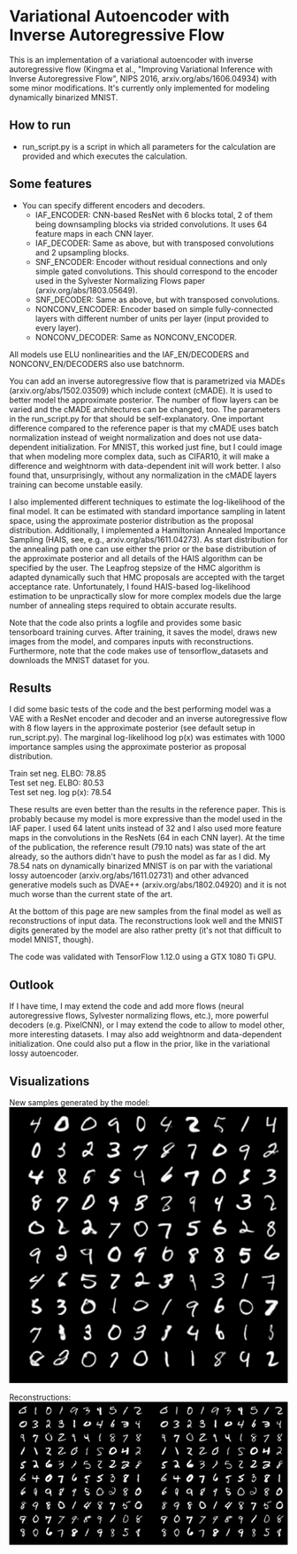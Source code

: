# Variational Autoencoder with Inverse Autoregressive Flow

This is an implementation of a variational autoencoder with inverse autoregressive flow (Kingma et al., "Improving 
Variational Inference with Inverse Autoregressive Flow", NIPS 2016, arxiv.org/abs/1606.04934) with some minor 
modifications. It's currently only implemented for modeling dynamically binarized MNIST. 


## How to run

* run_script.py is a script in which all parameters for the calculation are provided and which executes
the calculation.


## Some features

* You can specify different encoders and decoders.
    * IAF_ENCODER: CNN-based ResNet with 6 blocks total, 2 of them being downsampling blocks via strided convolutions.
    It uses 64 feature maps in each CNN layer.
    * IAF_DECODER: Same as above, but with transposed convolutions and 2 upsampling blocks.
    * SNF_ENCODER: Encoder without residual connections and only simple gated convolutions. This should correspond 
    to the encoder used in the Sylvester Normalizing Flows paper (arxiv.org/abs/1803.05649).
    * SNF_DECODER: Same as above, but with transposed convolutions.
    * NONCONV_ENCODER: Encoder based on simple fully-connected layers with different number of units per layer (input 
    provided to every layer).
    * NONCONV_DECODER: Same as NONCONV_ENCODER.

All models use ELU nonlinearities and the IAF_EN/DECODERS and NONCONV_EN/DECODERS also use batchnorm.

You can add an inverse autoregressive flow that is parametrized via MADEs (arxiv.org/abs/1502.03509) which include 
context (cMADE). It is used to better model the approximate posterior. The number of flow layers can be 
varied and the cMADE architectures can be changed, too. The parameters in the run_script.py for that should be 
self-explanatory. One important difference compared to the reference paper is that my cMADE uses batch normalization 
instead of weight normalization and does not use data-dependent initialization. For MNIST, this worked just fine, but I 
could image that when modeling more complex data, such as CIFAR10, it will make a difference and weightnorm with 
data-dependent init will work better. I also found that, unsurprisingly, without any normalization in the cMADE layers 
training can become unstable easily.

I also implemented different techniques to estimate the log-likelihood of the final model. It can be estimated 
with standard importance sampling in latent space, using the approximate posterior distribution as the proposal 
distribution. Additionally, I implemented a Hamiltonian Annealed Importance Sampling (HAIS, see, e.g., 
arxiv.org/abs/1611.04273). As start distribution for the annealing path one can use either the prior or the base 
distribution of the approximate posterior and all details of the HAIS algorithm can be specified by the user. The 
Leapfrog stepsize of the HMC algorithm is adapted dynamically such that HMC proposals are accepted with the target 
acceptance rate. Unfortunately, I found HAIS-based log-likelihood estimation to be unpractically slow for more complex 
models due the large number of annealing steps required to obtain accurate results.

Note that the code also prints a logfile and provides some basic tensorboard training curves. After training, it saves 
the model, draws new images from the model, and compares inputs with reconstructions. Furthermore, note that the code 
makes use of tensorflow_datasets and downloads the MNIST dataset for you.

## Results

I did some basic tests of the code and the best performing model was a VAE with a ResNet encoder and decoder and an 
inverse autoregressive flow with 8 flow layers in the approximate posterior (see default setup in run_script.py). The 
marginal log-likelihood log p(x) was estimates with 1000 importance samples using the approximate posterior as proposal 
distribution.

Train set neg. ELBO: 78.85 <br />
Test set neg. ELBO: 80.53 <br />
Test set neg. log p(x): 78.54

These results are even better than the results in the reference paper. This is probably because my model is more 
expressive than the model used in the IAF paper. I used 64 latent units instead of 32 and I also used more feature 
maps in the convolutions in the ResNets (64 in each CNN layer). At the time of the publication, the reference result 
(79.10 nats) was state of the art already, so the authors didn't have to push the model as far as I did. My 78.54 nats 
on dynamically binarized MNIST is on par with the variational lossy autoencoder (arxiv.org/abs/1611.02731) and other 
advanced generative models such as DVAE++ (arxiv.org/abs/1802.04920) and it is not much worse than the current state of 
the art.

At the bottom of this page are new samples from the final model as well as reconstructions of input data. The 
reconstructions look well and the MNIST digits generated by the model are also rather pretty (it's not that difficult 
to model MNIST, though).

The code was validated with TensorFlow 1.12.0 using a GTX 1080 Ti GPU.

## Outlook

If I have time, I may extend the code and add more flows (neural autoregressive flows, Sylvester normalizing flows, 
etc.), more powerful decoders (e.g. PixelCNN), or I may extend the code to allow to model other, more interesting 
datasets. I may also add weightnorm and data-dependent initialization. One could also put a flow in the prior, like in 
the variational lossy autoencoder.

## Visualizations

New samples generated by the model:
![Model Samples](images/bestmodel_modelsamples.png)

Reconstructions:
![Model Reconstructions](images/bestmodel_reconstructions.png)